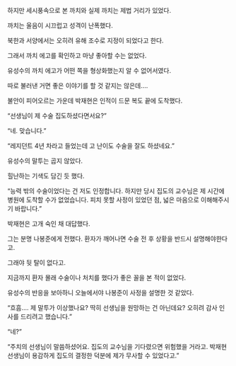 하지만 세시풍속으로 본 까치와 실제 까치는 제법 거리가 있었다.

까치는 울음이 시끄럽고 성격이 난폭했다.

북한과 서양에서는 오히려 유해 조수로 지정이 되었다고 한다.

그래서 까치 에고를 확인하고 마냥 좋아할 수는 없었다.

유성수의 까치 에고가 어떤 쪽을 형상화했는지 알 수 없어서였다.

따로 불러낸 거면 좋은 이야기를 할 것 같지는 않은데....

불안이 피어오르는 가운데 박재현은 인적이 드문 복도 끝에 도착했다.

“선생님이 제 수술 집도하셨다면서요?”

“네. 맞습니다.”

“레지던트 4년 차라고 들었는데 고 난이도 수술을 잘도 하셨네요.”

유성수의 말투는 곱지 않았다.

힐난하는 기색도 담긴 듯 했다.

“능력 밖의 수술이었다는 건 저도 인정합니다. 하지만 당시 집도의 교수님은 제 시간에 병원에 도착할 수가 없었습니다. 피치 못할 사정이 있었던 점, 넓은 마음으로 이해해주시기 바랍니다.”

박재현은 고개 숙인 채 대답했다.

그는 분명 나봉준에게 전했다. 환자가 깨어나면 수술 전 후 상황을 반드시 설명해야한다고.

그래야 뒷 탈이 없다고.

지금까지 환자 몰래 수술이나 처치를 했다가 좋은 꼴을 본 적이 없었다.

유성수의 반응을 보아하니 오늘에서야 나봉준이 사정을 설명한 것 같았다.

“흐흠.... 제 말투가 이상했나요? 딱히 선생님을 원망하는 건 아닌데요? 오히려 감사 인사를 드리려고 했습니다.”

“네?”

“주치의 선생님이 말씀하셨어요. 집도의 교수님을 기다렸으면 위험했을 거라고. 박재현 선생님이 용감하게 집도의 결정한 덕분에 제가 무사할 수 있었다고.”
